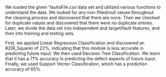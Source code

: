 We loaded the given 'faultsFile.csv'data set and utilized various functions to understand the data. We looked for any non-filled/null values throughout the cleaning process and discovered that there are none. Then we checked for duplicate values and discovered that there were no duplicate entries. Later, we divide the data set into independent and target/fault features, and then into training and testing sets.

First, we applied Linear Regression Classification and discovered an R2(R_Square) of 22%, indicating that this module is less accurate in predicting future input. We then used Decision Tree Classification. We learn that it has a 71% accuracy in predicting the defect aspects of future input. Finally, we used Support Vector Classification, which has a prediction accuracy of 65%.

